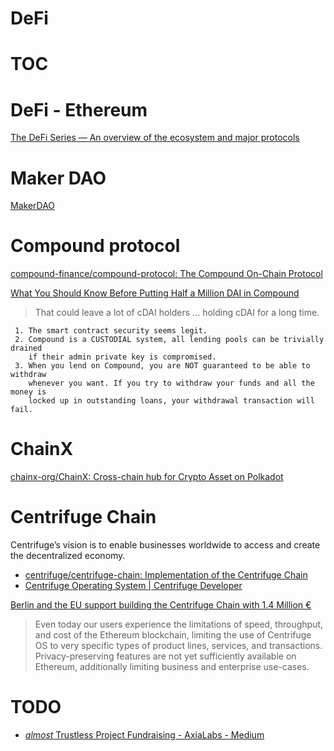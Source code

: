 # DeFi

# TOC
<!-- toc -->

# DeFi - Ethereum

[The DeFi Series — An overview of the ecosystem and major protocols](https://medium.com/alethio/the-defi-series-an-overview-of-the-ecosystem-and-major-protocols-da27d7b11191)

# Maker DAO

[MakerDAO](https://github.com/makerdao)

# Compound protocol

[compound-finance/compound-protocol: The Compound On-Chain Protocol](https://github.com/compound-finance/compound-protocol)

[What You Should Know Before Putting Half a Million DAI in Compound](https://medium.com/@ameensol/what-you-should-know-before-putting-half-a-million-dai-in-compound-fafdb2645f77)

>  That could leave a lot of cDAI holders ... holding cDAI for a long time.

```
 1. The smart contract security seems legit.
 2. Compound is a CUSTODIAL system, all lending pools can be trivially drained 
    if their admin private key is compromised.
 3. When you lend on Compound, you are NOT guaranteed to be able to withdraw 
    whenever you want. If you try to withdraw your funds and all the money is 
    locked up in outstanding loans, your withdrawal transaction will fail.
```

# ChainX

[chainx-org/ChainX: Cross-chain hub for Crypto Asset on Polkadot](https://github.com/chainx-org/ChainX)


# Centrifuge Chain

Centrifuge’s vision is to enable businesses worldwide to access and create the decentralized economy.

- [centrifuge/centrifuge-chain: Implementation of the Centrifuge Chain](https://github.com/centrifuge/centrifuge-chain)
- [Centrifuge Operating System | Centrifuge Developer](https://developer.centrifuge.io/cent-node/overview/introduction/)

[Berlin and the EU support building the Centrifuge Chain with 1.4 Million €](https://medium.com/centrifuge/berlin-and-the-eu-support-building-the-centrifuge-chain-with-1-4-million-18636a81975c)

> Even today our users experience the limitations of speed, throughput, and cost of the Ethereum blockchain, limiting the use of Centrifuge OS to very specific types of product lines, services, and transactions. Privacy-preserving features are not yet sufficiently available on Ethereum, additionally limiting business and enterprise use-cases.

# TODO

- [*almost* Trustless Project Fundraising - AxiaLabs - Medium](https://medium.com/axialabs/trustless-fundaising-9a5fe3b76885)